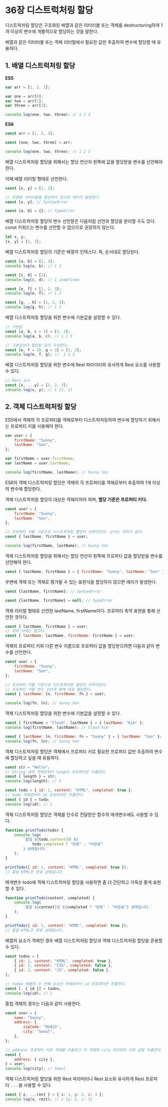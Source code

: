 # 36장 디스트럭처링 할당

디스트럭처링 할당은 구조화된 배열과 같은 이터러블 또는 객체를 destructuring하여 1개 이상의 변수에 개별적으로 할당하는 것을 말한다.

배열과 같은 이터러블 또는 객체 리터럴에서 필요한 값만 추출하여 변수에 할당할 때 유용하다.

## 1. 배열 디스트럭처링 할당

**ES5**

```jsx
var arr = [1, 2, 3];

var one = arr[0];
var two = arr[1];
var three = arr[2];

console.log(one, two, three); // 1 2 3
```

**ES6**

```jsx
const arr = [1, 2, 3];

const [one, two, three] = arr;

console.log(one, two, three); // 1 2 3
```

배열 디스트럭처링 할당을 위해서는 할당 연산자 왼쪽에 값을 할당받을 변수를 선언해야 한다.

이때 배열 리터럴 형태로 선언한다.

```jsx
const [x, y] = [1, 2];

// 우변에 이터러블을 할당하지 않으면 에러가 발생한다.
const [x, y]; // SyntaxError

const [a, b] = {}; // TypeError
```

배열 디스트럭처링 할당의 변수 선언문은 다음처럼 선언과 할당을 분리할 수도 있다. const 키워드는 변수를 선언할 수 없으므로 권장하지 않는다.

```jsx
let x, y;
[x, y] = [1, 2];
```

배열 디스트럭처링 할당의 기준은 배열의 인덱스다. 즉, 순서대로 할당된다.

```jsx
const [a, b] = [1, 2];
console.log(a, b); // 1 2

const [c, d] = [1];
console.log(c, d); // 1 undefined

const [e, f] = [1, 2, 3];
console.log(e, f); // 1 2

const [g, , h] = [1, 2, 3];
console.log(g, h); // 1 3
```

배열 디스트럭처링 할당을 위한 변수에 기본값을 설정할 수 있다.

```jsx
// 기본값
const [a, b, c = 3] = [1, 2];
console.log(a, b, c); // 1 2 3

// 기본값보다 할당된 값이 우선한다.
const [e, f = 10, g = 3] = [1, 2];
console.log(e, f, g); //  1 2 3
```

배열 디스트럭처링 할당을 위한 변수에 Rest 파라미터와 유사하게 Rest 요소를 사용할 수 있다.

```jsx
// Rest 요소
const [x, ...y] = [1, 2, 3];
console.log(x, y); // 1 [2, 3]
```

## 2. 객체 디스트럭처링 할당

ES5에서 객체의 각 프로퍼티를 객체로부터 디스트럭처링하여 변수에 할당하기 위해서는 프로퍼티 키를 사용해야 한다.

```jsx
var user = {
    firstName: "Sunny",
    lastName: "Son",
};

var firstName = user.firstName;
var lastName = user.lastName;

console.log(firstName, lastName); // Sunny Son
```

ES6의 객체 디스트럭처링 할당은 객체의 각 프로퍼티를 객체로부터 추출하여 1개 이상의 변수에 할당한다.

객체 디스트럭처링 할당의 대상은 객체이어야 하며, **할당 기준은 프로퍼티 키다.**

```jsx
const user = {
    firstName: "Sunny",
    lastName: "Son",
};

// 프로퍼티 키를 기준으로 디스트럭처링 할당이 이루어진다. 순서는 의미가 없다.
const { lastName, firstName } = user;

console.log(firstName, lastName); // Sunny Son
```

객체 디스트럭처링 할당을 위해서는 할당 연산자 왼쪽에 프로퍼티 값을 할당받을 변수를 선언해야 한다.

```jsx
const { lastName, firstName } = { firstName: "Sunny", lastName: "Son" };
```

우변에 객체 또는 객체로 평가될 수 있는 표현식을 할당하지 않으면 에러가 발생한다.

```jsx
const {lastName, firstName}; // SyntaxError

const {lastName, firstName} = null; // TypeError
```

객체 리터럴 형태로 선언한 lastName, firstName이다. 프로퍼티 축약 표현을 통해 선언한 것이다.

```jsx
const { lastName, firstName } = user;
// 위와 아래는 동치다.
const { lastName: lastName, firstName: firstName } = user;
```

객체의 프로퍼티 키와 다른 변수 이름으로 프로퍼티 값을 할당받으려면 다음과 같이 변수를 선언한다.

```jsx
const user = {
    firstName: "Sunny",
    lastName: "Son",
};

// 프로퍼티 키를 기준으로 디스트럭처링 할당이 이루어진다.
// 프로퍼티 키를 변수 선언과 함께 따로 할당한다.
const { lastName: ln, firstName: fn } = user;

console.log(fn, ln); // Sunny Son
```

객체 디스트럭처링 할당을 위한 변수에 기본값을 설정할 수 있다.

```jsx
const { firstName = "Cloud", lastName } = { lastName: "Kim" };
console.log(firstName, lastName); // Cloud Kim

const { lastName: ln, firstName: fn = "Sunny" } = { lastName: "Son" };
console.log(fn, ln); // Sunny Son
```

객체 디스트럭처링 할당은 객체에서 프로퍼티 키로 필요한 프로퍼티 값만 추출하여 변수에 할당하고 싶을 때 유용하다.

```jsx
const str = "Hello";
// String 래퍼 객체로부터 length 프로퍼티만 추출한다.
const { length } = str;
console.log(length); // 5

const todo = { id: 1, content: "HTML", completed: true };
// todo 객체로부터 id 프로퍼티만 추출한다.
const { id } = todo;
console.log(id); // 1
```

객체 디스트럭처링 할당은 객체를 인수로 전달받은 함수의 매개변수에도 사용할 수 있다.

```jsx
function printTodo(todo) {
    console.log(
        `할일 ${todo.content}은 ${
            todo.completed ? "완료" : "비완료"
        } 상태입니다.`
    );
}

printTodo({ id: 1, content: "HTML", completed: true });
// 할일 HTML은 완료 상태입니다.
```

매개변수 todo에 객체 디스트럭처링 할당을 사용하면 좀 더 간단하고 가독성 좋게 표현할 수 있다.

```jsx
function printTodo(content, completed) {
    console.log(
        `할일 ${content}은 ${completed ? "완료" : "비완료"} 상태입니다.`
    );
}

printTodo({ id: 1, content: "HTML", completed: true });
// 할일 HTML은 완료 상태입니다.
```

배열의 요소가 객체인 경우 배열 디스트럭처링 할당과 객체 디스트럭처링 할당을 혼용할 수 있다.

```jsx
const todos = [
    { id: 1, content: "HTML", completed: true },
    { id: 2, content: "CSS", completed: false },
    { id: 3, content: "JS", completed: false },
];

// todos 배열의 두 번째 요소인 객체로부터 id 프로퍼티만 추출한다.
const [, { id }] = todos;
console.log(id); // 2
```

중첩 객체의 경우는 다음과 같이 사용한다.

```jsx
const user = {
    name: "Sunny",
    address: {
        zipCode: "01023",
        city: "Seoul",
    },
};

// address 프로퍼티 키로 객체를 추출하고 이 객체의 city 프로퍼티 키로 값을 추출한다.
const {
    address: { city },
} = user;
console.log(city); // Seoul
```

객체 디스트럭처링 할당을 위한 Rest 파라미터나 Rest 요소와 유사하게 Rest 프로퍼티 `...` 을 사용할 수 있다.

```jsx
const { x, ...rest } = { x: 1, y: 2, z: 3 };
console.log(x, rest); // 1 {y: 2, z: 3}
```
